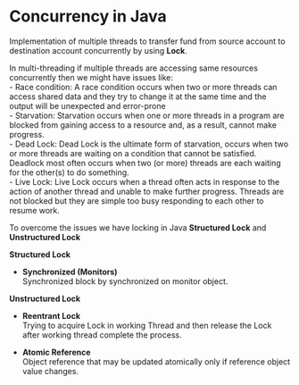 # Concurrency in Java

Implementation of multiple threads to transfer fund from source account to destination account concurrently by using __Lock__. 
  
In multi-threading if multiple threads are accessing same resources concurrently then we might have issues like:  
    - Race condition: A race condition occurs when two or more threads can access shared data and they try to change it at the same time and the output will be unexpected and error-prone  
    - Starvation: Starvation occurs when one or more threads in a program are blocked from gaining access to a resource and, as a result, cannot make progress.  
    - Dead Lock: Dead Lock is the ultimate form of starvation, occurs when two or more threads are waiting on a condition that cannot be satisfied. Deadlock most often occurs when two (or more) threads are each waiting for the other(s) to do something.  
    - Live Lock: Live Lock occurs when a thread often acts in response to the action of another thread and unable to make further progress. Threads are not blocked but they are simple too busy responding to each other to resume work.  
    
    
To overcome the issues we have locking in Java
    __Structured Lock__ and __Unstructured Lock__

__Structured Lock__
  - __Synchronized (Monitors)__  
  Synchronized block by synchronized on monitor object.  
  
__Unstructured Lock__  
  - __Reentrant Lock__    
  Trying to acquire Lock in working Thread and then release the Lock after working thread complete the process.  

  - __Atomic Reference__  
  Object reference that may be updated atomically only if reference object value changes.
